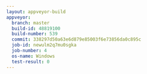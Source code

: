 ```yaml
---
layout: appveyor-build
appveyor:
  branch: master
  build-id: 48819100
  build-number: 539
  commit: 338297d50a63e6d879e85003f6e73856da0c895c
  job-id: newulm2q7mu0sgka
  job-number: 4
  os-name: Windows
  test-result: 0
---
```

